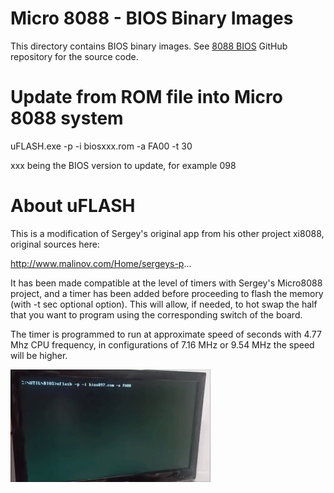 # Micro 8088 - BIOS Binary Images

This directory contains BIOS binary images.
See [8088 BIOS](https://github.com/spark2k06/8088_bios) GitHub repository for the source code.

# Update from ROM file into Micro 8088 system

uFLASH.exe -p -i biosxxx.rom -a FA00 -t 30

xxx being the BIOS version to update, for example 098

# About uFLASH

This is a modification of Sergey's original app from his other project xi8088, original sources here:

http://www.malinov.com/Home/sergeys-p...

It has been made compatible at the level of timers with Sergey's Micro8088 project, and a timer has been added before proceeding to flash the memory (with -t sec optional option). This will allow, if needed, to hot swap the half that you want to program using the corresponding switch of the board.

The timer is programmed to run at approximate speed of seconds with 4.77 Mhz CPU frequency, in configurations of 7.16 MHz or 9.54 MHz the speed will be higher.

![alt text](uflash.gif "uFLASH_in_action")

